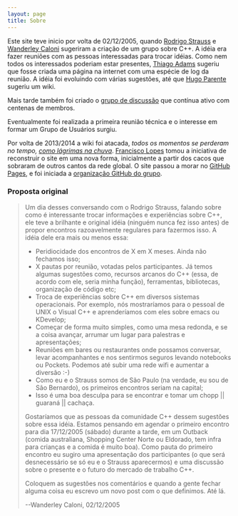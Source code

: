 ```yaml
---
layout: page
title: Sobre
---
```


Este site teve inicio por volta de 02/12/2005, quando
[Rodrigo Strauss](https://github.com/rodrigostrauss) e
[Wanderley Caloni](https://github.com/Caloni) sugeriram a criação de um grupo
sobre C++. A idéia era fazer reuniões com as pessoas interessadas para trocar
idéias. Como nem todos os interessados poderiam estar presentes,
[Thiago Adams](http://www.thradams.com) sugeriu que fosse criada uma página
na internet com uma espécie de log da reunião. A idéia foi evoluindo com várias
sugestões, até que [Hugo Parente](https://github.com/hugopl) sugeriu um wiki.

Mais tarde também foi criado o
[grupo de discussão](https://groups.google.com/forum/#!forum/ccppbrasil) que
contínua ativo com centenas de membros.

Eventualmente foi realizada a primeira reunião técnica e o interesse em formar
um Grupo de Usuários surgiu.

Por volta de 2013/2014 a wiki foi atacada, _todos os momentos se perderam no
tempo,_ [_como lágrimas na chuva_](http://www.youtube.com/watch?v=NOW4QiOD-oc).
[Francisco Lopes](https://github.com/oblitum) tomou
a iniciativa de reconstruir o site em uma nova forma, inicialmente a partir dos
cacos que sobraram de outros cantos da rede global. O site passou a morar no
[GitHub Pages](http://pages.github.com/), e foi iniciada a
[organização GitHub do grupo](https://github.com/orgs/ccppbrasil).

### Proposta original

>Um dia desses conversando com o Rodrigo Strauss, falando sobre como é
>interessante trocar informações e experiências sobre C++, ele teve a brilhante
>e original idéia (ninguém nunca fez isso antes) de propor encontros
>razoavelmente regulares para fazermos isso. A idéia dele era mais ou menos
>essa:
>
> - Peridiocidade dos encontros de X em X meses. Ainda não fechamos isso;
> - X pautas por reunião, votadas pelos participantes. Já temos algumas
> sugestões como, recursos arcanos do C++ (essa, de acordo com ele, seria minha
> função), ferramentas, bibliotecas, organização de código etc;
> - Troca de experiências sobre C++ em diversos sistemas operacionais. Por
> exemplo, nós mostraríamos para o pessoal de UNIX o Visual C++ e aprenderíamos
> com eles sobre emacs ou KDevelop;
> - Começar de forma muito simples, como uma mesa redonda, e se a coisa avançar,
> arrumar um lugar para palestras e apresentações;
> - Reuniões em bares ou restaurantes onde possamos conversar, levar
> acompanhantes e nos sentirmos seguros levando notebooks ou Pockets. Podemos
> até subir uma rede wifi e aumentar a diversão :-)
> - Como eu e o Strauss somos de São Paulo (na verdade, eu sou de São Bernardo),
> os primeiros encontros seriam na capital;
> - Isso é uma boa desculpa para se encontrar e tomar um chopp || guaraná ||
> cachaça.
>
>Gostaríamos que as pessoas da comunidade C++ dessem sugestões sobre essa idéia.
>Estamos pensando em agendar o primeiro encontro para dia 17/12/2005 (sábado)
>durante a tarde, em um Outback (comida australiana, Shopping Center Norte ou
>Eldorado, tem infra para crianças e a comida é muito boa). Como pauta do
>primeiro encontro eu sugiro uma apresentação dos participantes (o que será
>desnecessário se só eu e o Strauss aparecermos) e uma discussão sobre o
>presente e o futuro do mercado de trabalho C++.
>
>Coloquem as sugestões nos comentários e quando a gente fechar alguma coisa eu
>escrevo um novo post com o que definimos. Até lá.
>
>--Wanderley Caloni, 02/12/2005
